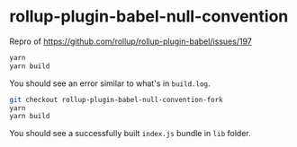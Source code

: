 # rollup-plugin-babel-null-convention

Repro of https://github.com/rollup/rollup-plugin-babel/issues/197

```sh
yarn
yarn build
```

You should see an error similar to what's in `build.log`.

```sh
git checkout rollup-plugin-babel-null-convention-fork
yarn
yarn build
```

You should see a successfully built `index.js` bundle in `lib` folder.
